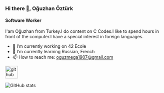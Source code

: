 ### Hi there 👋, Oğuzhan Öztürk
#### Software Worker
I'am Oğuzhan from Turkey.I do content on C Codes.I like to spend hours in front of the computer.I have a special interest in foreign languages.

- 🔭 I’m currently working on 42 Ecole  
- 🌱 I’m currently learning Russian, French 
- 📫 How to reach me: oguzmega1907@gmail.com 


[<img src='https://cdn.jsdelivr.net/npm/simple-icons@3.0.1/icons/github.svg' alt='github' height='40'>](https://github.com/SsOguzhansS)  

![GitHub stats](https://github-readme-stats.vercel.app/api?username=SsOguzhansS&show_icons=true)  




